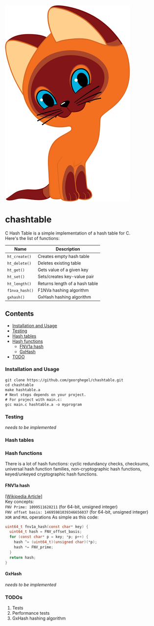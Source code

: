 ![Logo](./img/kitten-woof.svg)

# chashtable
C Hash Table is a simple implementation of a hash table for C.<br>
Here's the list of functions:<br>


| Name           | Description                    |
|----------------|--------------------------------|
| `ht_create()`  | Creates empty hash table       |
| `ht_delete()`  | Deletes existing table         |
| `ht_get()`     | Gets value of a given key      |
| `ht_set()`     | Sets/creates key-value pair    |
| `ht_length()`  | Returns length of a hash table |
| `f1nva_hash()` | F1NVa hashing algorithm        |
| `gxhash()`     | GxHash hashing algorithm       |


## Contents
- [Installation and Usage](#installation-and-usage)
- [Testing](#testing)
- [Hash tables](#hash-tables)
- [Hash functions](#hash-functions)
  - [FNV1a hash](#fnv1a-hash)
  - [GxHash](#gxhash)
- [TODO](#todos) 

### Installation and Usage
```shell
git clone https://github.com/georghegel/chashtable.git
cd chashtable
make hashtable.a
# Next steps depends on your project.
# For project with main.c:
gcc main.c hashtable.a -o myprogram
```
### Testing
*needs to be implemented*

### Hash tables


### Hash functions
There is a lot of hash functions: cyclic redundancy checks, checksums, universal hash function families, non-cryptographic hash functions, keyed/unkeyed cryptographic hash functions.<br>

#### FNV1a hash
[[Wikipedia Article]](https://en.wikipedia.org/wiki/Fowler%E2%80%93Noll%E2%80%93Vo_hash_function)<br>
Key concepts:<br>
`FNV Prime: 1099511628211` (for 64-bit, unsigned integer)<br>
`FNV offset basis: 14695981039346656037` (for 64-bit, unsigned integer)<br>
`XOR` and `MUL` operations
As simple as this code:
```c
uint64_t fnv1a_hash(const char* key) {
  uint64_t hash = FNV_offset_basis;
  for (const char* p = key; *p; p++) {
    hash ^= (uint64_t)(unsigned char)(*p);
    hash *= FNV_prime;
  }
  return hash;
}
```

#### GxHash
*needs to be implemented*

### TODOs
1. Tests
2. Performance tests
3. GxHash hashing algorithm

